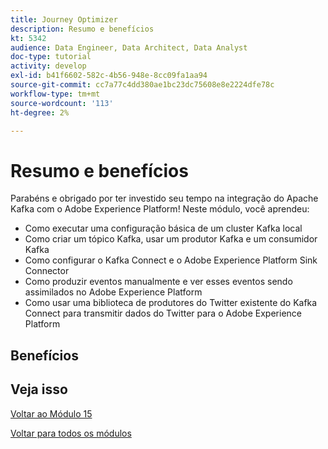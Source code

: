 ```yaml
---
title: Journey Optimizer
description: Resumo e benefícios
kt: 5342
audience: Data Engineer, Data Architect, Data Analyst
doc-type: tutorial
activity: develop
exl-id: b41f6602-582c-4b56-948e-8cc09fa1aa94
source-git-commit: cc7a77c4dd380ae1bc23dc75608e8e2224dfe78c
workflow-type: tm+mt
source-wordcount: '113'
ht-degree: 2%

---
```


# Resumo e benefícios

Parabéns e obrigado por ter investido seu tempo na integração do Apache Kafka com o Adobe Experience Platform!
Neste módulo, você aprendeu:

- Como executar uma configuração básica de um cluster Kafka local
- Como criar um tópico Kafka, usar um produtor Kafka e um consumidor Kafka
- Como configurar o Kafka Connect e o Adobe Experience Platform Sink Connector
- Como produzir eventos manualmente e ver esses eventos sendo assimilados no Adobe Experience Platform
- Como usar uma biblioteca de produtores do Twitter existente do Kafka Connect para transmitir dados do Twitter para o Adobe Experience Platform

## Benefícios

## Veja isso

[Voltar ao Módulo 15](./aep-apache-kafka.md)

[Voltar para todos os módulos](../../overview.md)
